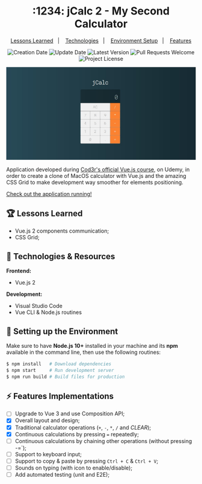 <h1 align="center">
  :1234: jCalc 2 - My Second Calculator
</h1>

<p align="center">
  <a href="#trophy-lessons-learned">Lessons Learned</a>&nbsp;&nbsp;&nbsp;|&nbsp;&nbsp;&nbsp;
  <a href="#hammer-technologies--resources">Technologies</a>&nbsp;&nbsp;&nbsp;|&nbsp;&nbsp;&nbsp;
  <a href="#bell-setting-up-the-environment">Environment Setup</a>&nbsp;&nbsp;&nbsp;|&nbsp;&nbsp;&nbsp;
  <a href="#zap-features-implementations">Features</a>
</p>

<p align="center">
  <img src="https://img.shields.io/static/v1?labelColor=000000&color=426b7c&label=created%20at&message=Apr%202020" alt="Creation Date" />

  <img src="https://img.shields.io/github/last-commit/juliolmuller/jcalc-2?label=updated%20at&labelColor=000000&color=426b7c" alt="Update Date" />

  <img src="https://img.shields.io/github/v/tag/juliolmuller/jcalc-2?label=latest%20version&labelColor=000000&color=426b7c" alt="Latest Version" />

  <img src="https://img.shields.io/static/v1?labelColor=000000&color=426b7c&label=PRs&message=welcome" alt="Pull Requests Welcome" />

  <img src="https://img.shields.io/github/license/juliolmuller/jcalc-2?labelColor=000000&color=426b7c" alt="Project License" />
</p>

![Application snapshot](./src/assets/app-overview.jpg)

Application developed during [Cod3r's official Vue.js course](https://www.udemy.com/course/vue-js-completo/), on Udemy, in order to create a clone of MacOS calculator with Vue.js and the amazing CSS Grid to make development way smoother for elements positioning.

[Check out the application running!](https://juliolmuller.github.io/jcalc-2/)

## :trophy: Lessons Learned

- Vue.js 2 components communication;
- CSS Grid;

## :hammer: Technologies & Resources

**Frontend:**
- Vue.js 2

**Development:**
- Visual Studio Code
- Vue CLI & Node.js routines

## :bell: Setting up the Environment

Make sure to have **Node.js 10+** installed in your machine and its **npm** available in the command line, then use the following routines:

```bash
$ npm install   # Download dependencies
$ npm start     # Run development server
$ npm run build # Build files for production
```

## :zap: Features Implementations

- [ ] Upgrade to Vue 3 and use Composition API;
- [x] Overall layout and design;
- [x] Traditional calculator operations (`+`, `-`, `*`, `/` and *CLEAR*);
- [x] Continuous calculations by pressing `=` repeatedly;
- [ ] Continuous calculations by chaining other operations (without pressing -=`);
- [ ] Support to keyboard input;
- [ ] Support to copy & paste by pressing `Ctrl + C` & `Ctrl + V`;
- [ ] Sounds on typing (with icon to enable/disable);
- [ ] Add automated testing (unit and E2E);
